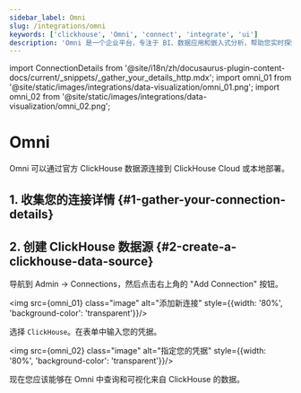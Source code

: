```yaml
---
sidebar_label: Omni
slug: /integrations/omni
keywords: ['clickhouse', 'Omni', 'connect', 'integrate', 'ui']
description: 'Omni 是一个企业平台，专注于 BI、数据应用和嵌入式分析，帮助您实时探索和分享洞察。'
---
```


import ConnectionDetails from '@site/i18n/zh/docusaurus-plugin-content-docs/current/_snippets/_gather_your_details_http.mdx';
import omni_01 from '@site/static/images/integrations/data-visualization/omni_01.png';
import omni_02 from '@site/static/images/integrations/data-visualization/omni_02.png';


# Omni

Omni 可以通过官方 ClickHouse 数据源连接到 ClickHouse Cloud 或本地部署。

## 1. 收集您的连接详情 {#1-gather-your-connection-details}

<ConnectionDetails />

## 2. 创建 ClickHouse 数据源 {#2-create-a-clickhouse-data-source}

导航到 Admin -> Connections，然后点击右上角的 "Add Connection" 按钮。

<img src={omni_01} class="image" alt="添加新连接" style={{width: '80%', 'background-color': 'transparent'}}/>
<br/>

选择 `ClickHouse`。在表单中输入您的凭据。

<img src={omni_02} class="image" alt="指定您的凭据" style={{width: '80%', 'background-color': 'transparent'}}/>
<br/>

现在您应该能够在 Omni 中查询和可视化来自 ClickHouse 的数据。
